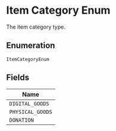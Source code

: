 
# Item Category Enum

The item category type.

## Enumeration

`ItemCategoryEnum`

## Fields

| Name |
|  --- |
| `DIGITAL_GOODS` |
| `PHYSICAL_GOODS` |
| `DONATION` |


